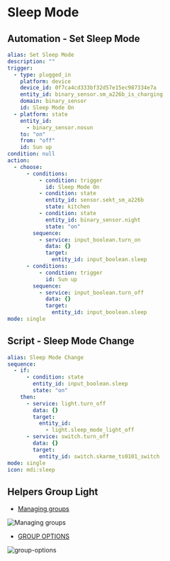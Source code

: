 # Sleep Mode

## Automation - Set Sleep Mode

```yaml
alias: Set Sleep Mode
description: ""
trigger:
  - type: plugged_in
    platform: device
    device_id: 0f7ca4cd333bf32d57e15ec987334e7a
    entity_id: binary_sensor.sm_a226b_is_charging
    domain: binary_sensor
    id: Sleep Mode On
  - platform: state
    entity_id:
      - binary_sensor.nosun
    to: "on"
    from: "off"
    id: Sun up
condition: null
action:
  - choose:
      - conditions:
          - condition: trigger
            id: Sleep Mode On
          - condition: state
            entity_id: sensor.sekt_sm_a226b
            state: kitchen
          - condition: state
            entity_id: binary_sensor.night
            state: "on"
        sequence:
          - service: input_boolean.turn_on
            data: {}
            target:
              entity_id: input_boolean.sleep
      - conditions:
          - condition: trigger
            id: Sun up
        sequence:
          - service: input_boolean.turn_off
            data: {}
            target:
              entity_id: input_boolean.sleep
mode: single
```

## Script - Sleep Mode Change

```yaml
alias: Sleep Mode Change
sequence:
  - if:
      - condition: state
        entity_id: input_boolean.sleep
        state: "on"
    then:
      - service: light.turn_off
        data: {}
        target:
          entity_id:
            - light.sleep_mode_light_off
      - service: switch.turn_off
        data: {}
        target:
          entity_id: switch.skarme_ts0101_switch
mode: single
icon: mdi:sleep
```

## Helpers Group Light 

* [Managing groups](https://www.home-assistant.io/integrations/group/#managing-groups)

![Managing groups](./Images/Sk%C3%A6rmbillede%20fra%202023-01-09%2022-24-05.png)

* [GROUP OPTIONS](https://www.home-assistant.io/integrations/group/#group-options)

![group-options](./Images/Sk%C3%A6rmbillede%20fra%202023-01-09%2022-22-10.png)
